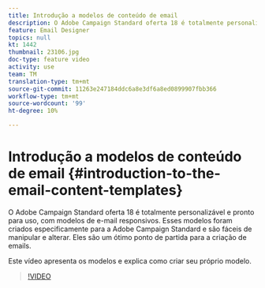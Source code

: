 ```yaml
---
title: Introdução a modelos de conteúdo de email
description: O Adobe Campaign Standard oferta 18 é totalmente personalizável e pronto para uso, com modelos de e-mail responsivos.  Esses modelos foram criados especificamente para a Adobe Campaign Standard e são fáceis de manipular e alterar. Eles são um ótimo ponto de partida para a criação de emails.
feature: Email Designer
topics: null
kt: 1442
thumbnail: 23106.jpg
doc-type: feature video
activity: use
team: TM
translation-type: tm+mt
source-git-commit: 11263e247184ddc6a8e3df6a8ed0899907fbb366
workflow-type: tm+mt
source-wordcount: '99'
ht-degree: 10%

---
```



# Introdução a modelos de conteúdo de email {#introduction-to-the-email-content-templates}

O Adobe Campaign Standard oferta 18 é totalmente personalizável e pronto para uso, com modelos de e-mail responsivos. Esses modelos foram criados especificamente para a Adobe Campaign Standard e são fáceis de manipular e alterar. Eles são um ótimo ponto de partida para a criação de emails.

Este vídeo apresenta os modelos e explica como criar seu próprio modelo.

>[!VIDEO](https://video.tv.adobe.com/v/23106?quality=12)
